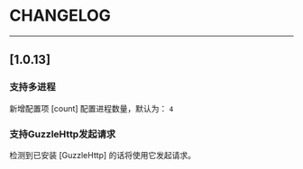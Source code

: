 # CHANGELOG
---
## [1.0.13]

### 支持多进程
新增配置项 [count] 配置进程数量，默认为： `4`

### 支持GuzzleHttp发起请求
检测到已安装 [GuzzleHttp] 的话将使用它发起请求。